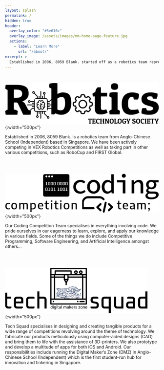 ```yaml
---
layout: splash
permalink: /
hidden: true
header:
  overlay_color: "#5e616c"
  overlay_image: /assets/images/mm-home-page-feature.jpg
  actions:
    - label: "Learn More"
      url: "/about/"
excerpt: >
  Established in 2006, 8059 Blank. started off as a robotics team representing Anglo-Chinese School (Independent). It now consists of 3 branches - The Robotics Competition Team, Coding Competition Team and TechSquad
---
```


<br/>

![Robotics](images/rts.png){:width="500px"}

Established in 2006, 8059 Blank. is a robotics team from Anglo-Chinese School (Independent) based in Singapore. We have been actively competing in VEX Robotics Competitions as well as taking part in other various competitions, such as RoboCup and FIRST Global. 

<br/><br/>


![Coding Competition Team](images/CCT.png){:width="500px"}

Our Coding Competition Team specialises in everything involving code. We pride ourselves in our eagerness to learn, explore, and apply our knowledge in various fields. Some of the things we do include Competitive Programming, Software Engineering, and Artificial Intelligence amongst others...

<br/><br/>

![TechSquad](images/TechSquad.png){:width="500px"}

Tech Squad specialises in designing and creating tangible products for a wide range of competitions revolving around the theme of technology. We fabricate our products meticulously using computer-aided designs (CAD) and bring them to life with the assistance of 3D-printers. We also prototype and develop a multitude of apps for both iOS and Android. Our responsibilities include running the Digital Maker’s Zone (DMZ) in Anglo-Chinese School (Independent) which is the first student-run hub for innovation and tinkering in Singapore.


